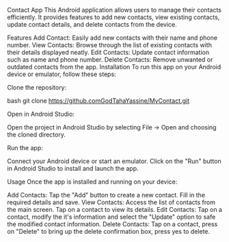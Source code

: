 Contact App
This Android application allows users to manage their contacts efficiently. It provides features to add new contacts, view existing contacts, update contact details, and delete contacts from the device.

Features
Add Contact: Easily add new contacts with their name and phone number.
View Contacts: Browse through the list of existing contacts with their details displayed neatly.
Edit Contacts: Update contact information such as name and phone number.
Delete Contacts: Remove unwanted or outdated contacts from the app.
Installation
To run this app on your Android device or emulator, follow these steps:

Clone the repository:

bash
git clone https://github.comGodTahaYassine/MyContact.git

Open in Android Studio:

Open the project in Android Studio by selecting File -> Open and choosing the cloned directory.

Run the app:

Connect your Android device or start an emulator. Click on the "Run" button in Android Studio to install and launch the app.

Usage
Once the app is installed and running on your device:

Add Contacts: Tap the "Add" button to create a new contact. Fill in the required details and save.
View Contacts: Access the list of contacts from the main screen. Tap on a contact to view its details.
Edit Contacts: Tap on a contact, modify the it's information and select the "Update" option to safe the modified contact information.
Delete Contacts: Tap on a contact, press on "Delete" to bring up the delete confirmation box, press yes to delete.
